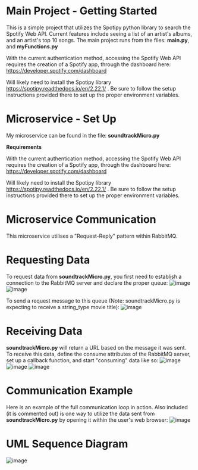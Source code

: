 # Main Project - Getting Started
This is a simple project that utilizes the Spotipy python library to search the Spotify Web API. Current features include seeing a list of an artist's albums, and an artist's top 10 songs.
The main project runs from the files: <b>main.py</b>, and <b>myFunctions.py</b>

With the current authentication method, accessing the Spotify Web API requires the creation of a Spotify app, through the dashboard here: https://developer.spotify.com/dashboard

Will likely need to install the Spotipy library https://spotipy.readthedocs.io/en/2.22.1/ .
Be sure to follow the setup instructions provided there to set up the proper environment variables.

# Microservice - Set Up
My microservice can be found in the file: <b>soundtrackMicro.py</b>

<b>Requirements</b>

With the current authentication method, accessing the Spotify Web API requires the creation of a Spotify app, through the dashboard here: https://developer.spotify.com/dashboard

Will likely need to install the Spotipy library https://spotipy.readthedocs.io/en/2.22.1/ .
Be sure to follow the setup instructions provided there to set up the proper environment variables.


# Microservice Communication
This microservice utilises a "Request-Reply" pattern within RabbitMQ.

# Requesting Data
To request data from <b>soundtrackMicro.py</b>, you first need to establish a connection to the RabbitMQ server and declare the proper queue:
![image](https://github.com/CRTMCQ/CS361---Project/assets/146783107/3f0bea14-a5f6-4d33-b540-a432ca30fd0e)
![image](https://github.com/CRTMCQ/CS361---Project/assets/146783107/3a3dfaa2-56e9-49ed-b731-91a9d25f02e0)

To send a request message to this queue (Note: soundtrackMicro.py is expecting to receive a string_type movie title):
![image](https://github.com/CRTMCQ/CS361---Project/assets/146783107/5a9486d4-0d77-4493-b9c9-d020d30c6c7d)


# Receiving Data
<b>soundtrackMicro.py</b> will return a URL based on the message it was sent. To receive this data, define the consume attributes of the RabbitMQ server, set up a callback function, and start "consuming" data like so: 
![image](https://github.com/CRTMCQ/CS361---Project/assets/146783107/7efff2dc-1d4b-49fb-adbc-0e1e6078583f)
![image](https://github.com/CRTMCQ/CS361---Project/assets/146783107/946297c4-e949-41b8-9a27-1f069fa6526a)
![image](https://github.com/CRTMCQ/CS361---Project/assets/146783107/02ec5913-eb27-4b21-bb72-dd3e47bb7a36)


# Communication Example
Here is an example of the full communication loop in action. Also included (it is commented out) is one way to utilize the data sent from <b>soundtrackMicro.py</b> by opening it within the user's web browser:
![image](https://github.com/CRTMCQ/CS361---Project/assets/146783107/708e51d5-1871-4a51-ab6e-23e612037e67)


# UML Sequence Diagram
![image](https://github.com/CRTMCQ/CS361---Project/assets/146783107/89739e8e-acdb-4b42-835b-490bec877721)

